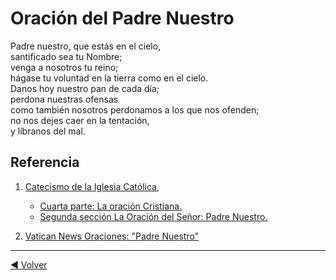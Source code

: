 # Oración del Padre Nuestro

Padre nuestro, que estás en el cielo,</br>
santificado sea tu Nombre;</br>
venga a nosotros tu reino;</br>
hágase tu voluntad en la tierra como en el cielo.</br>
Danos hoy nuestro pan de cada día;</br>
perdona nuestras ofensas</br>
como también nosotros perdonamos a los que nos ofenden;</br>
no nos dejes caer en la tentación,</br>
y líbranos del mal.

## Referencia

1. [Catecismo de la Iglesia Católica](https://www.vatican.va/archive/ccc/index_sp.htm),
    - [Cuarta parte: La oración Cristiana.](https://www.vatican.va/archive/catechism_sp/p4s1_sp.html)
    - [Segunda sección La Oración del Señor: Padre Nuestro.](https://www.vatican.va/archive/catechism_sp/p4s2_sp.html)

2. [Vatican News Oraciones: "Padre Nuestro"](https://www.vaticannews.va/es/oraciones/padre-nuestro.html)


---

[:arrow_backward: Volver](./README.md)